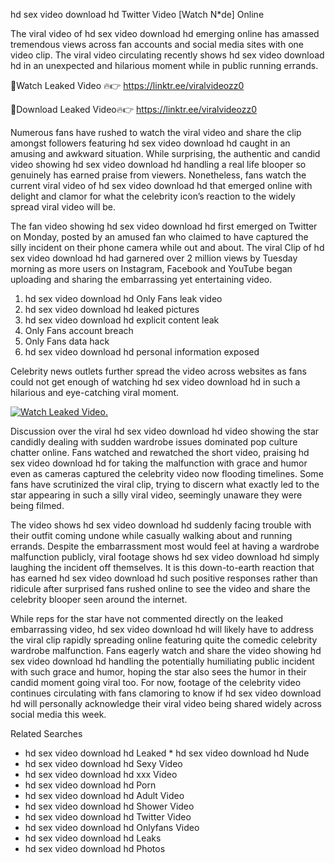 ﻿hd sex video download hd Twitter Video [Watch N*de] Online

The viral video of ﻿hd sex video download hd emerging online has amassed tremendous views across fan accounts and social media sites with one video clip. The viral video circulating recently shows ﻿hd sex video download hd in an unexpected and hilarious moment while in public running errands. 

🔴Watch Leaked Video 🔥👉  https://linktr.ee/viralvideozz0 

🔴Download Leaked Video🔥👉  https://linktr.ee/viralvideozz0 

Numerous fans have rushed to watch the viral video and share the clip amongst followers featuring ﻿hd sex video download hd caught in an amusing and awkward situation. While surprising, the authentic and candid video showing ﻿hd sex video download hd handling a real life blooper so genuinely has earned praise from viewers. Nonetheless, fans watch the current viral video of ﻿hd sex video download hd that emerged online with delight and clamor for what the celebrity icon’s reaction to the widely spread viral video will be.

The fan video showing ﻿hd sex video download hd first emerged on Twitter on Monday, posted by an amused fan who claimed to have captured the silly incident on their phone camera while out and about. The viral Clip of ﻿hd sex video download hd had garnered over 2 million views by Tuesday morning as more users on Instagram, Facebook and YouTube began uploading and sharing the embarrassing yet entertaining video. 

1. ﻿hd sex video download hd Only Fans leak video
2. ﻿hd sex video download hd leaked pictures
3. ﻿hd sex video download hd explicit content leak
4. Only Fans account breach
5. Only Fans data hack
6. ﻿hd sex video download hd personal information exposed

Celebrity news outlets further spread the video across websites as fans could not get enough of watching ﻿hd sex video download hd in such a hilarious and eye-catching viral moment. 

[![Watch Leaked Video.](https://miro.medium.com/v2/resize:fit:828/format:webp/1*cilzJN44JGOrTw9NJCrNHA.gif "Watch Leaked Video")](https://linktr.ee/viralvideozz0)

Discussion over the viral ﻿hd sex video download hd video showing the star candidly dealing with sudden wardrobe issues dominated pop culture chatter online. Fans watched and rewatched the short video, praising ﻿hd sex video download hd for taking the malfunction with grace and humor even as cameras captured the celebrity video now flooding timelines. Some fans have scrutinized the viral clip, trying to discern what exactly led to the star appearing in such a silly viral video, seemingly unaware they were being filmed.

The video shows ﻿hd sex video download hd suddenly facing trouble with their outfit coming undone while casually walking about and running errands. Despite the embarrassment most would feel at having a wardrobe malfunction publicly, viral footage shows ﻿hd sex video download hd simply laughing the incident off themselves. It is this down-to-earth reaction that has earned ﻿hd sex video download hd such positive responses rather than ridicule after surprised fans rushed online to see the video and share the celebrity blooper seen around the internet.  

While reps for the star have not commented directly on the leaked embarrassing video, ﻿hd sex video download hd will likely have to address the viral clip rapidly spreading online featuring quite the comedic celebrity wardrobe malfunction. Fans eagerly watch and share the video showing ﻿hd sex video download hd handling the potentially humiliating public incident with such grace and humor, hoping the star also sees the humor in their candid moment going viral too. For now, footage of the celebrity video continues circulating with fans clamoring to know if ﻿hd sex video download hd will personally acknowledge their viral video being shared widely across social media this week.

Related Searches
* ﻿hd sex video download hd Leaked
﻿* hd sex video download hd Nude
* ﻿hd sex video download hd Sexy Video
* ﻿hd sex video download hd xxx Video
* ﻿hd sex video download hd Porn
* ﻿hd sex video download hd Adult Video
* ﻿hd sex video download hd Shower Video
* ﻿hd sex video download hd Twitter Video
* ﻿hd sex video download hd Onlyfans Video
* ﻿hd sex video download hd Leaks
* ﻿hd sex video download hd Photos
